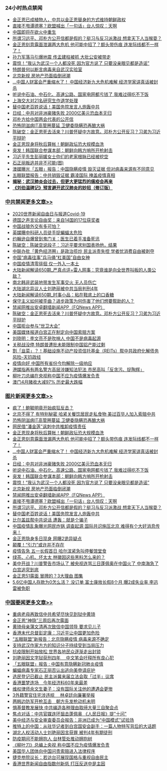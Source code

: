 <div class="catlist">
<h3>24小时热点禁闻</h3>
<ul>
<li><a href="https://github.com/fqnews/bnews/blob/master/baitai/20200503/1322478.md">金正恩已成植物人，中共以金正恩替身的方式维持朝鲜政权</a></li>
<li><a href="https://github.com/fqnews/bnews/blob/master/topimagenews/20200503/1322530.md">直接不甩谭德塞？欧盟喊出「一句话」台人惊叹：天啊</a></li>
<li><a href="https://github.com/fqnews/bnews/blob/master/baitai/20200503/1322479.md">中国即将在欲火中重生</a></li>
<li><a href="https://github.com/fqnews/bnews/blob/master/topimagenews/20200503/1322524.md">所谓习远平、邓朴方公开信都是假的？挺习与反习派激战 想拿天下人当猴耍？</a></li>
<li><a href="https://github.com/fqnews/bnews/blob/master/topimagenews/20200503/1322680.md">金正恩刻意露面泄漏两大危机 他可能中招了？额头带伤痕 连发际线都不一样了！</a></li>
<li><a href="https://github.com/fqnews/bnews/blob/master/comments/20200503/1322536.md">孙力军落马引爆地震 传孟建柱被抓 大批公安被带走</a></li>
<li><a href="https://github.com/fqnews/bnews/blob/master/topimagenews/20200503/1322558.md">震惊！“我认为武汉一个人都没死 因为官方说了 只要没亲眼见都是造谣”</a></li>
<li><a href="https://github.com/fqnews/bnews/blob/master/worldnews/usa/20200503/1322454.md">特朗普何以断言病毒来自武汉实验室</a></li>
<li><a href="https://github.com/fqnews/bnews/blob/master/topimagenews/20200503/1322557.md">北京新规 房地产恐面临倒闭潮</a></li>
<li><a href="https://github.com/fqnews/bnews/blob/master/topimagenews/20200503/1322634.md">...中国人财富会严重缩水了！ 中国经济新九大危机难解 经济学家讲真话被封杀</a></li>
<li><a href="https://github.com/fqnews/bnews/blob/master/topimagenews/20200503/1322629.md">听说中石油、中石化、高速公路、国家电网都亏钱了 我难过得吃不下饭</a></li>
<li><a href="https://github.com/fqnews/bnews/blob/master/baitai/20200503/1322656.md">上海交大对21名研究生作退学处理</a></li>
<li><a href="https://github.com/fqnews/bnews/blob/master/topimagenews/20200503/1322523.md">替中国老百姓说话！美国务院发言人炮轰中共</a></li>
<li><a href="https://github.com/fqnews/bnews/blob/master/topimagenews/20200503/1322630.md">日经：中共对非洲豪赌失败 2000亿美元恐血本无归</a></li>
<li><a href="https://github.com/fqnews/bnews/blob/master/baitai/20200503/1322450.md">邓朴方给中国两会代表的公开信</a></li>
<li><a href="https://github.com/fqnews/bnews/blob/master/topimagenews/20200503/1322699.md">恐怖阴滋病IT高管圈蔓延 卫健委隐瞒恐再酿大祸</a></li>
<li><a href="https://github.com/fqnews/bnews/blob/master/cbnews/20200503/1322477.md">陈破空：金正恩死去活来？川普怀疑中方故意。邓朴方公开反习？习弟为习近平辩护</a></li>
<li><a href="https://github.com/fqnews/bnews/blob/master/topimagenews/20200503/1322697.md">金正恩现身将秋后算帐！朝鲜政坛恐大规模血洗</a></li>
<li><a href="https://github.com/fqnews/bnews/blob/master/topimagenews/20200503/1322626.md">突发！韩国联合参谋本部：朝鲜向韩方哨所开枪射击</a></li>
<li><a href="https://github.com/fqnews/bnews/blob/master/baitai/20200503/1322670.md">习近平先生彭丽媛女士你们的老家根脉已经被挖空</a></li>
<li><a href="https://github.com/fqnews/bnews/blob/master/comments/20200503/1322505.md">石正丽叛逃并非不可能(图)</a></li>
<li><a href="https://github.com/fqnews/bnews/blob/master/worldnews/usa/20200503/1322667.md">澳媒曝光「五眼」报告：中国隐瞒疫情 毁灭证据 但对病毒来源有不同意见</a></li>
<li><a href="https://github.com/fqnews/bnews/blob/master/comments/20200503/1322440.md">五眼联盟报告：中共销毁证据 霸凌国际 掩盖疫情真相</a></li>
<li><b><a href="https://github.com/fqnews/bnews/blob/master/comments/20200211/1275071.md" target="_blank">揭秘：武汉肺炎会过去，但更大更猛烈的瘟疫会再来</a></b></li>
<li><b><a href="https://github.com/fqnews/bnews/blob/master/comments/20200207/1272816.md" target="_blank">《刘伯温碑记》预言避开武汉肺炎的妙招（修订版）</a></b></li>
</ul>
</div>

<div class="catlist">
<h3><a href="https://github.com/fqnews/bnews/blob/master/cbnews/" target="_blank">中共禁闻</a><span><a href="https://github.com/fqnews/bnews/blob/master/cbnews/" target="_blank" rel="nofollow">更多文章>></a></span></h3>
<ul>
<li><a href="https://github.com/fqnews/bnews/blob/master/cbnews/20200504/1322780.md" target="_blank">2020世界新闻自由日与报道Covid-19</a></li>
<li><a href="https://github.com/fqnews/bnews/blob/master/cbnews/20200503/1322754.md" target="_blank">德国之声言论自由奖：来自14国的17位获奖者</a></li>
<li><a href="https://github.com/fqnews/bnews/blob/master/cbnews/20200503/1322748.md" target="_blank">中国战狼外交有多可怕？</a></li>
<li><a href="https://github.com/fqnews/bnews/blob/master/cbnews/20200503/1322746.md" target="_blank">英媒曝中科研人员徒手捉蝙蝠太危险</a></li>
<li><a href="https://github.com/fqnews/bnews/blob/master/cbnews/20200503/1322745.md" target="_blank">约翰逊自爆曾到鬼门关：医生已着手准备死讯</a></li>
<li><a href="https://github.com/fqnews/bnews/blob/master/cbnews/20200503/1322696.md" target="_blank">陈破空：陈破空说段子：习近平要求别国表扬他，结果</a></li>
<li><a href="https://github.com/fqnews/bnews/blob/master/cbnews/20200503/1322662.md" target="_blank">中联办批「黄色经济圈」是政治揽炒 民主派责失控 学者忧消费自由被剥夺</a></li>
<li><a href="https://github.com/fqnews/bnews/blob/master/cbnews/20200503/1322652.md" target="_blank">中国“病毒往事”兵马俑“杠美国”自由女神</a></li>
<li><a href="https://github.com/fqnews/bnews/blob/master/cbnews/20200503/1322633.md" target="_blank">中国疫情清零徘徊 仅一外入一本土</a></li>
<li><a href="https://github.com/fqnews/bnews/blob/master/cbnews/20200503/1322627.md" target="_blank">大陆新闻解读650期_严真点评+雷人网事：究竟谁是向全世界叫板的人类公敌？</a></li>
<li><a href="https://github.com/fqnews/bnews/blob/master/cbnews/20200503/1322595.md" target="_blank">南北韩非武装地带发生军事交火 无人员伤亡</a></li>
<li><a href="https://github.com/fqnews/bnews/blob/master/cbnews/20200503/1322594.md" target="_blank">大陆湖北异议人士刘艳丽被中共当局判刑4年</a></li>
<li><a href="https://github.com/fqnews/bnews/blob/master/cbnews/20200503/1322591.md" target="_blank">大陆新闻解读650期_时事小品：粘在鞋底上的口香糖</a></li>
<li><a href="https://github.com/fqnews/bnews/blob/master/cbnews/20200503/1319577.md" target="_blank">保守主义如何被歪曲？进步政策为何伤害了他们想要帮助的人？</a></li>
<li><a href="https://github.com/fqnews/bnews/blob/master/comments/20200503/1322531.md" target="_blank">禁闻网推出安卓翻墙新闻APP（FQNews APP）</a></li>
<li><a href="https://github.com/fqnews/bnews/blob/master/cbnews/20200503/1322477.md" target="_blank">陈破空：金正恩死去活来？川普怀疑中方故意。邓朴方公开反习？习弟为习近平辩护</a></li>
<li><a href="https://github.com/fqnews/bnews/blob/master/cbnews/20200503/1322466.md" target="_blank">中国拒台参与“世卫大会”</a></li>
<li><a href="https://github.com/fqnews/bnews/blob/master/cbnews/20200503/1322460.md" target="_blank">美国媒体报道白宫正在制定向中国索赔方案</a></li>
<li><a href="https://github.com/fqnews/bnews/blob/master/cbnews/20200502/1322391.md" target="_blank">刘晓明：李文亮不是吹哨人 中国不是病毒起源</a></li>
<li><a href="https://github.com/fqnews/bnews/blob/master/cbnews/20200502/1322385.md" target="_blank">关税战没停 特朗普遭批未能限制中国铝产能过剩</a></li>
<li><a href="https://github.com/fqnews/bnews/blob/master/cbnews/20200502/1322339.md" target="_blank">割「韭菜」？！基础设施不动产投资信托基金（REITs）帮中共政府化解债务  风险&#8211;天钧政经</a></li>
<li><a href="https://github.com/fqnews/bnews/blob/master/cbnews/20200502/1322335.md" target="_blank">疫情向好 中国所有省份今均解除一级响应</a></li>
<li><a href="https://github.com/fqnews/bnews/blob/master/cbnews/20200502/1322326.md" target="_blank">港媒指再有两名警方高层涉嫌知法犯法 市民高叫「反贪污、捉陶辉」</a></li>
<li><a href="https://github.com/fqnews/bnews/blob/master/cbnews/20200502/1322323.md" target="_blank">柳叶刀总编在央视称中国不应为疫情爆发负责</a></li>
<li><a href="https://github.com/fqnews/bnews/blob/master/cbnews/20200502/1322322.md" target="_blank">澳门4月赌收大减97% 历史最大跌幅</a></li>

</ul>
</div>
<div class="catlist">
<h3><a href="https://github.com/fqnews/bnews/blob/master/topimagenews/" target="_blank">图片新闻</a><span><a href="https://github.com/fqnews/bnews/blob/master/topimagenews/" target="_blank" rel="nofollow">更多文章>></a></span></h3>
<ul>
<li><a href="https://github.com/fqnews/bnews/blob/master/topimagenews/20200503/1322761.md" target="_blank">疯了！鲍毓明竟开始疯狂反击？</a></li>
<li><a href="https://github.com/fqnews/bnews/blob/master/topimagenews/20200503/1322753.md" target="_blank">北京不得了 有特别秘密 哈紧关餐饮居民走私食物 美过百华人加入索赔中共</a></li>
<li><a href="https://github.com/fqnews/bnews/blob/master/topimagenews/20200503/1322699.md" target="_blank">恐怖阴滋病IT高管圈蔓延 卫健委隐瞒恐再酿大祸</a></li>
<li><a href="https://github.com/fqnews/bnews/blob/master/topimagenews/20200503/1322698.md" target="_blank">网民借“潘金莲”讽刺中共推卸疫情责任</a></li>
<li><a href="https://github.com/fqnews/bnews/blob/master/topimagenews/20200503/1322697.md" target="_blank">金正恩现身将秋后算帐！朝鲜政坛恐大规模血洗</a></li>
<li><a href="https://github.com/fqnews/bnews/blob/master/topimagenews/20200503/1322680.md" target="_blank">金正恩刻意露面泄漏两大危机 他可能中招了？额头带伤痕 连发际线都不一样了！</a></li>
<li><a href="https://github.com/fqnews/bnews/blob/master/topimagenews/20200503/1322634.md" target="_blank">&#8230;中国人财富会严重缩水了！ 中国经济新九大危机难解 经济学家讲真话被封杀</a></li>
<li><a href="https://github.com/fqnews/bnews/blob/master/topimagenews/20200503/1322630.md" target="_blank">日经：中共对非洲豪赌失败 2000亿美元恐血本无归</a></li>
<li><a href="https://github.com/fqnews/bnews/blob/master/topimagenews/20200503/1322629.md" target="_blank">听说中石油、中石化、高速公路、国家电网都亏钱了 我难过得吃不下饭</a></li>
<li><a href="https://github.com/fqnews/bnews/blob/master/topimagenews/20200503/1322626.md" target="_blank">突发！韩国联合参谋本部：朝鲜向韩方哨所开枪射击</a></li>
<li><a href="https://github.com/fqnews/bnews/blob/master/topimagenews/20200503/1322558.md" target="_blank">震惊！“我认为武汉一个人都没死 因为官方说了 只要没亲眼见都是造谣”</a></li>
<li><a href="https://github.com/fqnews/bnews/blob/master/topimagenews/20200503/1322557.md" target="_blank">北京新规 房地产恐面临倒闭潮</a></li>
<li><a href="https://github.com/fqnews/bnews/blob/master/comments/20200503/1322531.md" target="_blank">禁闻网推出安卓翻墙新闻APP（FQNews APP）</a></li>
<li><a href="https://github.com/fqnews/bnews/blob/master/topimagenews/20200503/1322530.md" target="_blank">直接不甩谭德塞？欧盟喊出「一句话」台人惊叹：天啊</a></li>
<li><a href="https://github.com/fqnews/bnews/blob/master/topimagenews/20200503/1322524.md" target="_blank">所谓习远平、邓朴方公开信都是假的？挺习与反习派激战 想拿天下人当猴耍？</a></li>
<li><a href="https://github.com/fqnews/bnews/blob/master/topimagenews/20200503/1322523.md" target="_blank">替中国老百姓说话！美国务院发言人炮轰中共</a></li>
<li><a href="https://github.com/fqnews/bnews/blob/master/topimagenews/20200503/1322522.md" target="_blank">比尔盖兹帮中共说话 遭轰：就是个骗子</a></li>
<li><a href="https://github.com/fqnews/bnews/blob/master/topimagenews/20200502/1322418.md" target="_blank">中国疫情乱象曝光网民炸锅 调查起源 国际共识施压北京 难得有个大好消息传来！</a></li>
<li><a href="https://github.com/fqnews/bnews/blob/master/topimagenews/20200502/1322395.md" target="_blank">金正恩隐身多日现身 网曝2诡异疑点</a></li>
<li><a href="https://github.com/fqnews/bnews/blob/master/topimagenews/20200502/1322394.md" target="_blank">颠覆！“引力”或许并不存在</a></li>
<li><a href="https://github.com/fqnews/bnews/blob/master/topimagenews/20200502/1322393.md" target="_blank">疫情告急 五一长假首日 哈尔滨紧急叫停餐馆堂食</a></li>
<li><a href="https://github.com/fqnews/bnews/blob/master/topimagenews/20200502/1322392.md" target="_blank">绿茶、心机、坏太太 林徽因这些黑料怎么来的？</a></li>
<li><a href="https://github.com/fqnews/bnews/blob/master/topimagenews/20200502/1322387.md" target="_blank">美中开战？川普警告市场认了 被央视连骂三日蓬佩奥在中国火了 中南海急了 白宫追究到底</a></li>
<li><a href="https://github.com/fqnews/bnews/blob/master/topimagenews/20200502/1322333.md" target="_blank">金正恩51露面 冒牌的？3大理由 图集</a></li>
<li><a href="https://github.com/fqnews/bnews/blob/master/topimagenews/20200502/1322293.md" target="_blank">5.6亿中国人存款为0怎么活？ 没订单 富士康放长假8个月 曝2成失业率 李迅雷被免职</a></li>

</ul>
</div>
<div class="catlist">
<h3><a href="https://github.com/fqnews/bnews/blob/master/headline/" target="_blank">中国要闻</a><span><a href="https://github.com/fqnews/bnews/blob/master/headline/" target="_blank" rel="nofollow">更多文章>></a></span></h3>
<ul>
<li><a href="https://github.com/fqnews/bnews/blob/master/headline/20200503/1322775.md" target="_blank">重病老母再致信中共希望尽快见到狱中黄琦</a></li>
<li><a href="https://github.com/fqnews/bnews/blob/master/headline/20200503/1322772.md" target="_blank">金正恩“神隐”三周后再次露面</a></li>
<li><a href="https://github.com/fqnews/bnews/blob/master/headline/20200503/1322771.md" target="_blank">黄琦母亲蒲文清再次致信中国领导 要求见儿子</a></li>
<li><a href="https://github.com/fqnews/bnews/blob/master/headline/20200503/1322770.md" target="_blank">香港末代总督彭定康：习近平让中国更加危险</a></li>
<li><a href="https://github.com/fqnews/bnews/blob/master/headline/20200503/1322769.md" target="_blank">“五眼联盟”新报告：北京隐瞒疫情 病毒来源不确定</a></li>
<li><a href="https://github.com/fqnews/bnews/blob/master/headline/20200503/1322766.md" target="_blank">支持武汉作家方方的知识分子持续受到当局压力</a></li>
<li><a href="https://github.com/fqnews/bnews/blob/master/headline/20200503/1322758.md" target="_blank">抗疫限制开始放松 世界各地民众逐渐走出封锁</a></li>
<li><a href="https://github.com/fqnews/bnews/blob/master/headline/20200503/1322757.md" target="_blank">刘艳丽因文字狱获刑四年　 中文笔会吁释所有良心犯</a></li>
<li><a href="https://github.com/fqnews/bnews/blob/master/headline/20200503/1322736.md" target="_blank">「五眼联盟」报告 : 中国有意隐瞒新冠肺炎疫情</a></li>
<li><a href="https://github.com/fqnews/bnews/blob/master/headline/20200503/1322735.md" target="_blank">蝙蝠病毒专家石正丽否认出逃向美申请庇护</a></li>
<li><a href="https://github.com/fqnews/bnews/blob/master/headline/20200503/1322734.md" target="_blank">选民登记已截止  民主派冀来届立法会取「过半」议席</a></li>
<li><a href="https://github.com/fqnews/bnews/blob/master/headline/20200503/1322733.md" target="_blank">香港噩梦连场　今年经济料60年来最差</a></li>
<li><a href="https://github.com/fqnews/bnews/blob/master/headline/20200503/1322729.md" target="_blank">维权律师余文生妻子：没有国际关注他的遭遇会更惨</a></li>
<li><a href="https://github.com/fqnews/bnews/blob/master/headline/20200503/1322728.md" target="_blank">3外籍警官住宅涉违规　 林卓廷向廉署举报</a></li>
<li><a href="https://github.com/fqnews/bnews/blob/master/headline/20200503/1322727.md" target="_blank">两韩边防军开枪互击　朝方先发枪动机未明</a></li>
<li><a href="https://github.com/fqnews/bnews/blob/master/headline/20200503/1322617.md" target="_blank">惧基督教发展快 中共编造各种理由取缔大量三自聚会点</a></li>
<li><a href="https://github.com/fqnews/bnews/blob/master/headline/20200503/1322491.md" target="_blank">焦点对话：中共官媒连环狙击蓬佩奥 《人民日报》提&quot;十问&quot;</a></li>
<li><a href="https://github.com/fqnews/bnews/blob/master/headline/20200503/1322490.md" target="_blank">美中经济与安全审查委员会报告：非洲已成为“中国模式”试验场</a></li>
<li><a href="https://github.com/fqnews/bnews/blob/master/headline/20200503/1322486.md" target="_blank">推特上的中国：从驻华记者到白宫国安会副手：一篇人物特写背后的大话题</a></li>
<li><a href="https://github.com/fqnews/bnews/blob/master/headline/20200503/1322465.md" target="_blank">湖北人权活动人士刘艳丽因言获罪 被判4年有期徒刑</a></li>
<li><a href="https://github.com/fqnews/bnews/blob/master/headline/20200503/1322464.md" target="_blank">防疫期间不能拥抱人 台林管处推动拥抱树</a></li>
<li><a href="https://github.com/fqnews/bnews/blob/master/headline/20200503/1322463.md" target="_blank">《柳叶刀》总编上央视 称中国不应为疫情爆发负责</a></li>
<li><a href="https://github.com/fqnews/bnews/blob/master/headline/20200503/1322462.md" target="_blank">美国华人团体向中国问责索赔进入法律程序</a></li>
<li><a href="https://github.com/fqnews/bnews/blob/master/headline/20200503/1322461.md" target="_blank">捷克参院议长：若访台可展现国格与重视自由民主</a></li>
<li><a href="https://github.com/fqnews/bnews/blob/master/headline/20200503/1322432.md" target="_blank">香港世界新闻自由指数创新低 打压反送中是主因</a></li>

</ul>
</div>